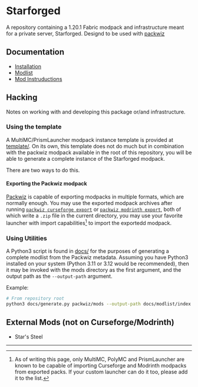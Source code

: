# Starforged

A repository containing a 1.20.1 Fabric modpack and infrastructure meant for a
private server, Starforged. Designd to be used with
[packwiz](https://github.com/packwiz/packwiz)

## Documentation

- [Installation](/docs/installation/)
- [Modlist](/docs/modlist/)
- [Mod Instruductions](/docs/mod_introductions/)

## Hacking

Notes on working with and developing this package or/and infrastructure.

### Using the template

A MultiMC/PrismLauncher modpack instance template is provided at
[template/](/template). On its own, this template does not do much but in
combination with the packwiz modpack available in the root of this repository,
you will be able to generate a complete instance of the Starforged modpack.

There are two ways to do this.

#### Exporting the Packwiz modpack

[packwiz]: https://packwiz.infra.link/reference/commands/packwiz/curseforge/export/
[modrinth]: https://packwiz.infra.link/reference/commands/packwiz/modrinth/

[Packwiz](https://github.com/packwiz/packwiz) is capable of exporting modpacks
in multiple formats, which are normally enough. You may use the exported modpack
archives after running [`packwiz curseforge export`](packwiz) or
[`packwiz modrinth export`](modrinth), both of which write a `.zip` file in the
current directory, you may use your favorite launcher with import capabilities[^1]
to import the exportedd modpack.

### Using Utilities

A Python3 script is found in [docs/](/docs/) for the purposes of generating a
complete modlist from the Packwiz metadata. Assuming you have Python3 installed
on your system (Python 3.11 or 3.12 would be recommended), then it may be
invoked with the mods directory as the first argument, and the output path as
the `--output-path` argument.

Example:

```bash
# From repository root
python3 docs/generate.py packwiz/mods --output-path docs/modlist/index.md
```

## External Mods (not on Curseforge/Modrinth)

- Star's Steel

---

[^1]:
    As of writing this page, only MultiMC, PolyMC and PrismLauncher are known
    to be capable of importing Curseforge and Modrinth modpacks from exported
    packs. If your custom launcher can do it too, please add it to the list.
